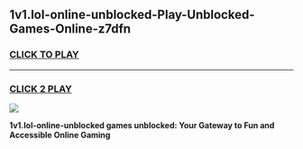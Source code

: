 
## 1v1.lol-online-unblocked-Play-Unblocked-Games-Online-z7dfn
<h3>
<a href="https://premium76.site?title=1v1.lol-online-unblocked&ref=25A">CLICK TO PLAY</a></h3>
<hr>

<h3>
<a href="https://premium76.site?title=1v1.lol-online-unblocked&ref=25A">CLICK 2 PLAY</a>
  
</h3>

<a href="https://premium76.site?title=1v1.lol-online-unblocked&ref=25A"><img src="https://clearcache.store/games.png"></a>


**1v1.lol-online-unblocked games unblocked: Your Gateway to Fun and Accessible Online Gaming**
